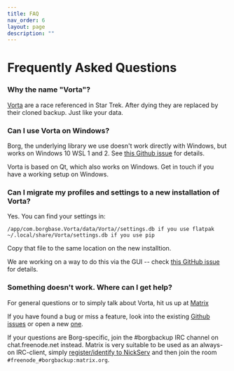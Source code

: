 ```yaml
---
title: FAQ
nav_order: 6
layout: page
description: ""
---
```


# Frequently Asked Questions

### Why the name "Vorta"?
[Vorta](http://memory-alpha.wikia.com/wiki/Vorta) are a race referenced in Star Trek. After dying they are replaced by their cloned backup. Just like your data.

### Can I use Vorta on Windows?
Borg, the underlying library we use doesn't work directly with Windows, but works on Windows 10 WSL 1 and 2. See [this Github issue](https://github.com/borgbackup/borg/issues/4466) for details.

Vorta is based on Qt, which also works on Windows. Get in touch if you have a working setup on Windows.

### Can I migrate my profiles and settings to a new installation of Vorta?
Yes. You can find your settings in:

    /app/com.borgbase.Vorta/data/Vorta//settings.db if you use flatpak
    ~/.local/share/Vorta/settings.db if you use pip

Copy that file to the same location on the new installtion.

We are working on a way to do this via the GUI -- check [this GitHub issue](https://github.com/borgbase/vorta/issues/462) for details.

### Something doesn't work. Where can I get help?
For general questions or to simply talk about Vorta, hit us up at [Matrix](https://matrix.to/#/#vorta:matrix.org)

If you have found a bug or miss a feature, look into the existing [Github issues](https://github.com/borgbase/vorta/issues) or open a new [one](https://github.com/borgbase/vorta/issues/new/choose).

If your questions are Borg-specific, join the #borgbackup IRC channel on chat.freenode.net instead. Matrix is very suitable to be used as an always-on IRC-client, simply [register/identify to NickServ](https://github.com/matrix-org/matrix-appservice-irc/wiki/End-user-FAQ#how-do-i-registeridentify-to-nickserv) and then join the room `#freenode_#borgbackup:matrix.org`.


